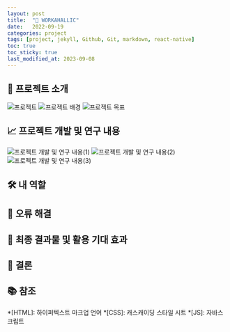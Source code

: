 ```yaml
---
layout: post
title:  "📱 WORKAHALLIC"
date:   2022-09-19
categories: project
tags: [project, jekyll, Github, Git, markdown, react-native]
toc: true
toc_sticky: true 
last_modified_at: 2023-09-08
---
```


## 🌟 프로젝트 소개
![프로젝트](../assets/WORKAHALLIC/프로젝트.png "프로젝트")
![프로젝트 배경](../assets/WORKAHALLIC/프로젝트%20배경.png "프로젝트 배경")
![프로젝트 목표](../assets/WORKAHALLIC/프로젝트%20목표.png "프로젝트 목표")
<span style="color: grey;"></span>

## 📈 프로젝트 개발 및 연구 내용
![프로젝트 개발 및 연구 내용(1)](../assets/WORKAHALLIC/프로젝트%20개발%20및%20연구%20내용.png "연구 내용(1)")
![프로젝트 개발 및 연구 내용(2)](../assets/WORKAHALLIC/프로젝트%20개발%20및%20연구%20내용%20(2).png "연구 내용(2)")
![프로젝트 개발 및 연구 내용(3)](../assets/WORKAHALLIC/프로젝트%20개발%20및%20연구%20내용%20(3).png "연구 내용(3)")
<span style="color: grey;"></span>

## 🛠 내 역할
<span style="color: grey;"></span>

## 🐞 오류 해결
<span style="color: grey;"></span>

## 🎉 최종 결과물 및 활용 기대 효과
<span style="color: grey;"></span>

## 📜 결론
<span style="color: grey;"></span>

## 📚 참조
<span style="color: grey;"></span>

*[HTML]: 하이퍼텍스트 마크업 언어
*[CSS]: 캐스캐이딩 스타일 시트
*[JS]: 자바스크립트